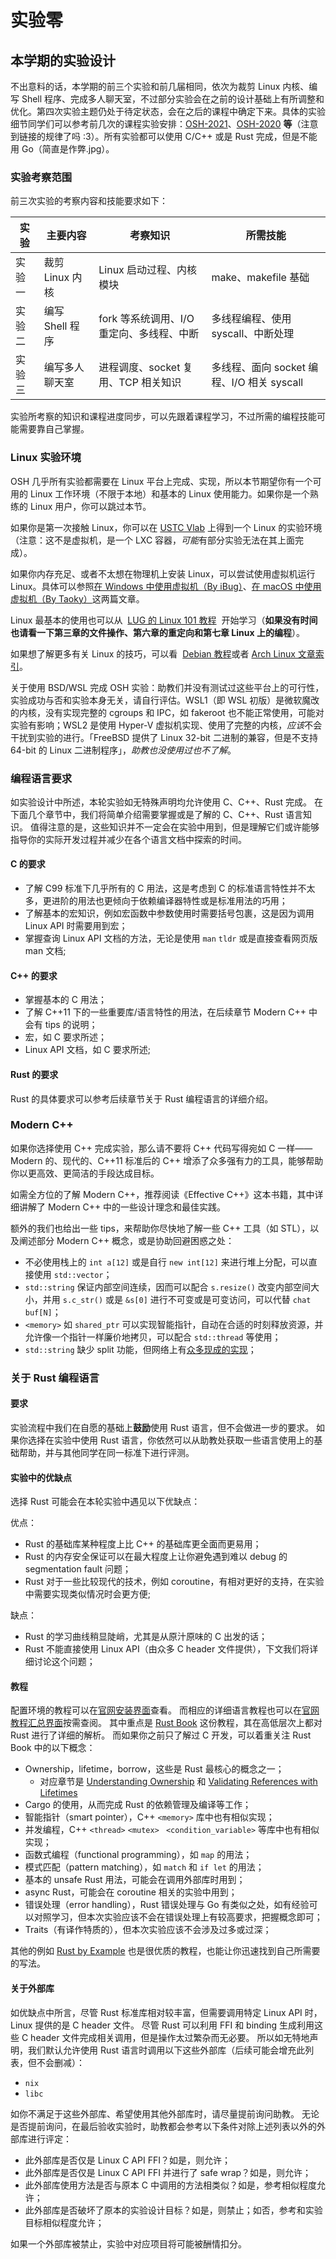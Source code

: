 # 实验零

## 本学期的实验设计

不出意料的话，本学期的前三个实验和前几届相同，依次为裁剪 Linux 内核、编写 Shell 程序、完成多人聊天室，不过部分实验会在之前的设计基础上有所调整和优化。第四次实验主题仍处于待定状态，会在之后的课程中确定下来。具体的实验细节同学们可以参考前几次的课程实验安排：[OSH-2021](osh-2021.github.io)、[OSH-2020](osh-2020.github.io) **等**（注意到链接的规律了吗 :3）。所有实验都可以使用 C/C++ 或是 Rust 完成，但是不能用 Go（简直是作弊.jpg）。

### 实验考察范围

前三次实验的考察内容和技能要求如下：

| 实验   | 主要内容        | 考察知识                                  | 所需技能                                   |
| ------ | --------------- | ----------------------------------------- | ------------------------------------------ |
| 实验一 | 裁剪 Linux 内核 | Linux 启动过程、内核模块                  | make、makefile 基础                        |
| 实验二 | 编写 Shell 程序 | fork 等系统调用、I/O 重定向、多线程、中断 | 多线程编程、使用 syscall、中断处理         |
| 实验三 | 编写多人聊天室  | 进程调度、socket 复用、TCP 相关知识       | 多线程、面向 socket 编程、I/O 相关 syscall |

实验所考察的知识和课程进度同步，可以先跟着课程学习，不过所需的编程技能可能需要靠自己掌握。

### Linux 实验环境

OSH 几乎所有实验都需要在 Linux 平台上完成、实现，所以本节期望你有一个可用的 Linux 工作环境（不限于本地）和基本的 Linux 使用能力。如果你是一个熟练的 Linux 用户，你可以跳过本节。

如果你是第一次接触 Linux，你可以在 [USTC Vlab](https://vlab.ustc.edu.cn/vm/) 上得到一个 Linux 的实验环境（注意：这不是虚拟机，是一个 LXC 容器，*可能*有部分实验无法在其上面完成）。

如果你内存充足、或者不太想在物理机上安装 Linux，可以尝试使用虚拟机运行 Linux。具体可以参照[在 Windows 中使用虚拟机（By iBug）](https://ibug.io/cn/2019/02/setup-ubuntu-in-vmware/)、[在 macOS 中使用虚拟机（By Taoky）](https://blog.taoky.moe/2019-02-23/installing-os-on-vm.html)这两篇文章。

Linux 最基本的使用也可以从  [LUG 的 Linux 101 教程](https://101.lug.ustc.edu.cn/)  开始学习（**如果没有时间也请看一下第三章的文件操作、第六章的重定向和第七章 Linux 上的编程**）。

如果想了解更多有关 Linux 的技巧，可以看  [Debian 教程](https://www.debian.org/doc/manuals/debian-reference/ch01.zh-cn.html)或者 [Arch Linux 文章索引](<https://wiki.archlinux.org/index.php/General_recommendations_(%E7%AE%80%E4%BD%93%E4%B8%AD%E6%96%87)>)。

关于使用 BSD/WSL 完成 OSH 实验：助教们并没有测试过这些平台上的可行性，实验成功与否和实验本身无关，请自行评估。WSL1（即 WSL 初版）是微软魔改的内核，没有实现完整的 cgroups 和 IPC，如 fakeroot 也不能正常使用，可能对实验有影响；WSL2 是使用 Hyper-V 虚拟机实现、使用了完整的内核，*应该*不会干扰到实验的进行。「FreeBSD 提供了 Linux 32-bit 二进制的兼容，但是不支持 64-bit 的 Linux 二进制程序」，_助教也没使用过也不了解_。

### 编程语言要求

如实验设计中所述，本轮实验如无特殊声明均允许使用 C、C++、Rust 完成。
在下面几个章节中，我们将简单介绍需要掌握或是了解的 C、C++、Rust 语言知识。
值得注意的是，这些知识并不一定会在实验中用到，但是理解它们或许能够指导你的实际开发过程并减少在各个语言文档中探索的时间。

#### C 的要求

- 了解 C99 标准下几乎所有的 C 用法，这是考虑到 C 的标准语言特性并不太多，更进阶的用法也更倾向于依赖编译器特性或是标准用法的巧用；
- 了解基本的宏知识，例如宏函数中参数使用时需要括号包裹，这是因为调用 Linux API 时需要用到宏；
- 掌握查询 Linux API 文档的方法，无论是使用 `man` `tldr` 或是直接查看网页版 man 文档;

#### C++ 的要求

- 掌握基本的 C 用法；
- 了解 C++11 下的一些重要库/语言特性的用法，在后续章节 Modern C++ 中会有 tips 的说明；
- 宏，如 C 要求所述；
- Linux API 文档，如 C 要求所述;

#### Rust 的要求

Rust 的具体要求可以参考后续章节关于 Rust 编程语言的详细介绍。

### Modern C++

如果你选择使用 C++ 完成实验，那么请不要将 C++ 代码写得宛如 C 一样——Modern 的、现代的、C++11 标准后的 C++ 增添了众多强有力的工具，能够帮助你以更高效、更简洁的手段达成目标。

如需全方位的了解 Modern C++，推荐阅读《Effective C++》这本书籍，其中详细讲解了 Modern C++ 中的一些设计理念和最佳实践。

额外的我们也给出一些 tips，来帮助你尽快地了解一些 C++ 工具（如 STL），以及阐述部分 Modern C++ 概念，或是协助回避困惑之处：

- 不必使用栈上的 `int a[12]` 或是自行 `new int[12]` 来进行堆上分配，可以直接使用 `std::vector`；
- `std::string` 保证内部空间连续，因而可以配合 `s.resize()` 改变内部空间大小，并用 `s.c_str()` 或是 `&s[0]` 进行不可变或是可变访问，可以代替 `chat buf[N]`；
- `<memory>` 如 `shared_ptr` 可以实现智能指针，自动在合适的时刻释放资源，并允许像一个指针一样廉价地拷贝，可以配合 `std::thread` 等使用；
- `std::string` 缺少 split 功能，但网络上有[众多现成的实现](https://stackoverflow.com/questions/14265581/parse-split-a-string-in-c-using-string-delimiter-standard-c)；

### 关于 Rust 编程语言

#### 要求

实验流程中我们在自愿的基础上**鼓励**使用 Rust 语言，但不会做进一步的要求。
如果你选择在实验中使用 Rust 语言，你依然可以从助教处获取一些语言使用上的基础帮助，并与其他同学在同一标准下进行评测。

#### 实验中的优缺点

选择 Rust 可能会在本轮实验中遇见以下优缺点：

优点：

- Rust 的基础库某种程度上比 C++ 的基础库更全面而更易用；
- Rust 的内存安全保证可以在最大程度上让你避免遇到难以 debug 的 segmentation fault 问题；
- Rust 对于一些比较现代的技术，例如 coroutine，有相对更好的支持，在实验中需要实现类似情况时会更方便;

缺点：

- Rust 的学习曲线稍显陡峭，尤其是从原汁原味的 C 出发的话；
- Rust 不能直接使用 Linux API（由众多 C header 文件提供），下文我们将详细讨论这个问题；

#### 教程

配置环境的教程可以在[官网安装界面](https://www.rust-lang.org/tools/install)查看。
而相应的详细语言教程也可以在[官网教程汇总界面](https://www.rust-lang.org/learn)按需查阅。
其中重点是 [Rust Book](https://doc.rust-lang.org/book/) 这份教程，其在高低层次上都对 Rust 进行了详细的解析。
而如果你之前只了解过 C 开发，可以着重关注 Rust Book 中的以下概念：

- Ownership，lifetime，borrow，这些是 Rust 最核心的概念之一；
  - 对应章节是 [Understanding Ownership](https://doc.rust-lang.org/book/ch04-00-understanding-ownership.html) 和 [Validating References with Lifetimes](https://doc.rust-lang.org/book/ch10-03-lifetime-syntax.html)
- Cargo 的使用，从而完成 Rust 的依赖管理及编译等工作；
- 智能指针（smart pointer），C++ `<memory>` 库中也有相似实现；
- 并发编程，C++ `<thread>` `<mutex>` ` <condition_variable>` 等库中也有相似实现；
- 函数式编程（functional programming），如 `map` 的用法；
- 模式匹配（pattern matching），如 `match` 和 `if let` 的用法；
- 基本的 unsafe Rust 用法，可能会在调用外部库时用到；
- async Rust，可能会在 coroutine 相关的实验中用到；
- 错误处理（error handling），Rust 错误处理与 Go 有类似之处，如有经验可以对照学习，但本次实验应该不会在错误处理上有较高要求，把握概念即可；
- Traits（有译作特质的），但本次实验应该不会涉及过多或过深；

其他的例如 [Rust by Example](https://doc.rust-lang.org/rust-by-example/) 也是很优质的教程，也能让你迅速找到自己所需要的写法。

#### 关于外部库

如优缺点中所言，尽管 Rust 标准库相对较丰富，但需要调用特定 Linux API 时，Linux 提供的是 C header 文件。
尽管 Rust 可以利用 FFI 和 binding 生成利用这些 C header 文件完成相关调用，但是操作太过繁杂而无必要。
所以如无特地声明，我们默认允许使用 Rust 语言时调用以下这些外部库（后续可能会增充此列表，但不会删减）：

- `nix`
- `libc`

如你不满足于这些外部库、希望使用其他外部库时，请尽量提前询问助教。
无论是否提前询问，在最后验收实验时，助教都会参考以下条件对除上述列表以外的外部库进行评定：

- 此外部库是否仅是 Linux C API FFI？如是，则允许；
- 此外部库是否仅是 Linux C API FFI 并进行了 safe wrap？如是，则允许；
- 此外部库使用方法是否与原本 C 中调用的方法相类似？如是，参考相似程度允许；
- 此外部库是否破坏了原本的实验设计目标？如是，则禁止；如否，参考和实验目标相似程度允许；

如果一个外部库被禁止，实验中对应项目将可能被酬情扣分。
